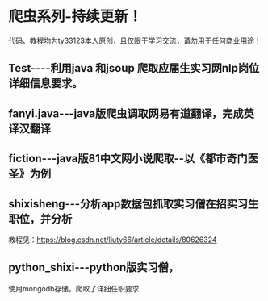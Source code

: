 爬虫系列-持续更新！  
==== 

代码、教程均为ty33123本人原创，且仅限于学习交流，请勿用于任何商业用途！

Test----利用java 和jsoup 爬取应届生实习网nlp岗位详细信息要求。
------------------------------
fanyi.java---java版爬虫调取网易有道翻译，完成英译汉翻译
------------------------------

fiction---java版81中文网小说爬取--以《都市奇门医圣》为例
------------------------------

shixisheng---分析app数据包抓取实习僧在招实习生职位，并分析
-----------------------------
教程见：https://blog.csdn.net/liuty66/article/details/80626324


python_shixi---python版实习僧，
------------------------------
使用mongodb存储，爬取了详细任职要求

